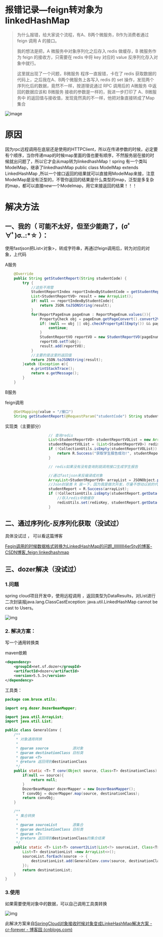 # 报错记录—feign转对象为linkedHashMap

> 为什么报错，给大家说个流程，有A、B两个微服务，B作为消费者通过 feign 调用 A 的接口。
>
> 我的想法是把，A 微服务中对象序列化之后存入 redis 做缓存，B 微服务作为 feign 的接收方，只需要在 redis 中将 key 对应的 value 反序列化存入对象中就行。
>
> 这里就出现了一个问题，B微服务 程序一直报错，卡在了 redis 获取数据的代码上，之后我在A、B两个微服务上各写入 redis 的 set 操作，发现两个序列化后的数据，竟然不一样，按道理说通过 RPC 调用后的 A微服务 中返回的数据应该和 B微服务 接收的参数是一样的，我进一步打印了 A、B微服务中 的返回值与接收值，发现竟然真的不一样，他把对象直接转成了Map集合

![image](https://user-images.githubusercontent.com/97650200/194518505-05952f05-e0f1-4872-a902-3e9ddee3185c.png)


# 原因

因为rpc远程调用在底层还是使用的HTTPClient，所以在传递参数的时候，必定要有个顺序，当你传递map的时候map里面的值也要有顺序，不然服务层在接的时候就出问题了，所以它才会从map转为linkedhashMap！spring 有一个类叫ModelMap，继承了linkedhashMap public class ModelMap extends LinkedHashMap ,所以一个接口返回的结果就可以直接用ModelMap来接，注意ModelMap是没有泛型的，不管你返回的结果是什么类型的map，泛型是多复杂的map，都可以直接new一个Modelmap，用它来接返回的结果！！！

# 解决方法

## 一、我的（   可能不太好，但至少能跑了，(σﾟ∀ﾟ)σ..:*☆     ）：

使用fastjson把List<对象>，转成字符串，再通过feign调用后，转为对应的对象，上代码

A服务

```java
    @Override
    public String getStudentReport(String studentCode) {
        try {
            //这些不用管
            StudentReportIndex reportIndexByStudentCode = getStudentReportIndexByStudentCode(studentCode);
            List<StudentReportVO> result = new ArrayList();
            if( null == reportIndexByStudentCode){
                return JSON.toJSONString(result);
            }
            for(ReportPageEnum pageEnum : ReportPageEnum.values()){
                PropertyCheck obj = pageEnum.getPageConvert().convert2VO(reportIndexByStudentCode,pageEnum.getVoClazz());
                if( (null == obj || obj.checkPropertyAllEmpty()) && pageEnum.equals(ACADEMIC_DATA)){
                    continue;
                }
                StudentReportVO reportVO = new StudentReportVO(pageEnum);
                reportVO.setT(obj);
                result.add(reportVO);
            }
            //主要的是这里的返回值
            return JSON.toJSONString(result);
        }catch (Exception e){
            e.printStackTrace();
            return e.getMessage();
        }
    }
```

B服务

feign调用

```java
    @GetMapping(value = "/接口")
    String getStudentReport(@RequestParam("studentCode") String studentCode);
```

实现类（主要部分）

```java
					// 查询redis
                    List<StudentReportVO> studentReportVOList = new ArrayList<>();
                    studentReportVOList = (List<StudentReportVO>) redisUtils.get(redisKey);
                    if (!CollectionUtils.isEmpty(studentReportVOList)) {
                        return R.Success("获取学生报告成功!", studentReportVOList);
                    }

                    // redis如果没有没有查询到就调用接口生成学生报告

					//通过fastjson来反编译成对象
                    ArrayList<StudentReportVO> arrayList = JSONObject.parseObject(studentReportService.getStudentReport(studentCode), ArrayList.class);
                    //Json封装类 R 装一下，因为我是做次开发，尽量不想动以前的代码
                    studentReport = R.Success(arrayList);
                    if (!CollectionUtils.isEmpty(studentReport.getData())) {
                        //存入redis中做缓存
                        redisUtils.set(redisKey, studentReport.getData(), expireTime, TimeUnit.DAYS);
                    }
```

## 二、通过序列化-反序列化获取（没试过）

具体没试过 ， 可以看这篇博客

[ Fegin调用的时候数据格式转换为LinkedHashMap的问题_llllllllll4er5ty的博客-CSDN博客_feign linkedhashmap](https://blog.csdn.net/llllllllll4er5ty/article/details/120065020)

## 三、dozer解决（没试过）

### 1.问题

spring cloud项目开发中，使用远程调用 ，返回类型为DataResults<List>，对List进行二次封装报java.lang.ClassCastException: java.util.LinkedHashMap cannot be cast to Users。

![img](https://img-blog.csdnimg.cn/9a6cad950ccb486581d83f91cce04831.png)

### 2. 解决方案：

写一个通用转换类

maven依赖

```xml
<dependency>
    <groupId>net.sf.dozer</groupId>
    <artifactId>dozer</artifactId>
    <version>5.5.1</version>
</dependency>
```

工具类：

```java
package com.bruce.utils;

import org.dozer.DozerBeanMapper;

import java.util.ArrayList;
import java.util.List;

public class GeneralConv {
    /**
     * 对象通用转换
     *
     * @param source           源对象
     * @param destinationClass 目标类
     * @param <T>
     * @return 返回得到destinationClass
     */
    public static <T> T conv(Object source, Class<T> destinationClass) {
        if(null == source){
            return null;
        }
        DozerBeanMapper dozerMapper = new DozerBeanMapper();
        T convObj = dozerMapper.map(source, destinationClass);
        return convObj;
    }

    /**
     * 集合转换
     *
     * @param sourceList       源集合
     * @param destinationClass 目标类
     * @param <T>
     * @return 返回得到destinationClass的集合结果
     */
    public static <T> List<T> convert2List(List<?> sourceList, Class<T> destinationClass) {
        List<T> destinationList =new ArrayList<>();
        sourceList.forEach(source -> {
            destinationList.add(GeneralConv.conv(source, destinationClass));
        });
        return destinationList;
    }
}
```

### 3.使用

如果需要使用对象中的数据，可以自己调用工具类转换

![img](https://img2022.cnblogs.com/blog/2803381/202203/2803381-20220322204038567-221355689.png)



此解决方案来自[SpringCloud对象接收时候对象变成LinkeHashMap解决方案 - cr-forever - 博客园 (cnblogs.com)](https://www.cnblogs.com/code-cr/p/16041248.html#gallery-2)
